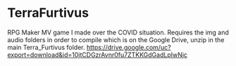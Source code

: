 # TerraFurtivus
RPG Maker MV game I made over the COVID situation.
Requires the img and audio folders in order to compile which is on the Google Drive, unzip in the main Terra_Furtivus folder.
https://drive.google.com/uc?export=download&id=10jtCDGzrAvnr0fu7ZTKKGdGadLpIwNjc
